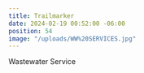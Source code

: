 ```yaml
---
title: Trailmarker
date: 2024-02-19 00:52:00 -06:00
position: 54
image: "/uploads/WW%20SERVICES.jpg"
---
```


Wastewater Service